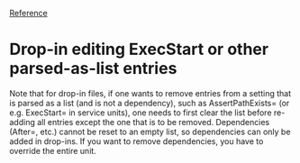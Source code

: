 ---
---

[Reference](https://www.freedesktop.org/software/systemd/man/systemd.unit.html)

# Drop-in editing ExecStart or other parsed-as-list entries
Note that for drop-in files, if one wants to remove entries from a setting that is parsed as a list (and is not a dependency), such as AssertPathExists= (or e.g. ExecStart= in service units), one needs to first clear the list before re-adding all entries except the one that is to be removed. Dependencies (After=, etc.) cannot be reset to an empty list, so dependencies can only be added in drop-ins. If you want to remove dependencies, you have to override the entire unit.
